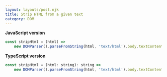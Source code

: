 ```yaml
---
layout: layouts/post.njk
title: Strip HTML from a given text
category: DOM
---
```


**JavaScript version**

```js
const stripHtml = (html) =>
	new DOMParser().parseFromString(html, 'text/html').body.textContent || '';
```

**TypeScript version**

```js
const stripHtml = (html: string): string =>
	new DOMParser().parseFromString(html, 'text/html').body.textContent || '';
```
